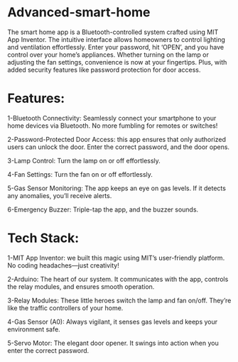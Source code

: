 # Advanced-smart-home 
 The smart home app is a Bluetooth-controlled system crafted using MIT App Inventor. The intuitive interface allows homeowners to control lighting and ventilation effortlessly. Enter your password, hit ‘OPEN’, and you have control over your home’s appliances.
 Whether turning on the lamp or adjusting the fan settings, convenience is now at your fingertips. Plus, with added security features like password protection for door access.
# Features:
1-Bluetooth Connectivity: Seamlessly connect your smartphone to your home devices via Bluetooth. No more fumbling for remotes or switches!

2-Password-Protected Door Access: this app ensures that only authorized users can unlock the door. Enter the correct password, and the door opens.

3-Lamp Control: Turn the lamp on or off effortlessly.

4-Fan Settings:  Turn the fan on or off effortlessly.

5-Gas Sensor Monitoring: The app keeps an eye on gas levels. If it detects any anomalies, you’ll receive alerts.

6-Emergency Buzzer: Triple-tap the app, and the buzzer sounds. 
# Tech Stack:
1-MIT App Inventor: we built this magic using MIT’s user-friendly platform. No coding headaches—just creativity!

2-Arduino: The heart of our system. It communicates with the app, controls the relay modules, and ensures smooth operation.

3-Relay Modules: These little heroes switch the lamp and fan on/off. They’re like the traffic controllers of your home.

4-Gas Sensor (A0): Always vigilant, it senses gas levels and keeps your environment safe.

5-Servo Motor: The elegant door opener. It swings into action when you enter the correct password.

